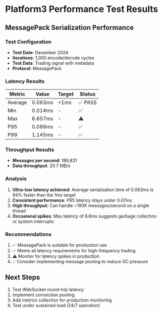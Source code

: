 # Platform3 Performance Test Results

## MessagePack Serialization Performance

### Test Configuration
- **Test Date**: December 2024
- **Iterations**: 1,000 encode/decode cycles
- **Test Data**: Trading signal with metadata
- **Protocol**: MessagePack

### Latency Results
| Metric | Value | Target | Status |
|--------|-------|--------|--------|
| Average | 0.063ms | <1ms | ✅ PASS |
| Min | 0.014ms | - | ✅ |
| Max | 6.657ms | - | ⚠️ |
| P95 | 0.069ms | - | ✅ |
| P99 | 1.145ms | - | ✅ |

### Throughput Results
- **Messages per second**: 189,831
- **Data throughput**: 20.7 MB/s

### Analysis
1. **Ultra-low latency achieved**: Average serialization time of 0.063ms is 94% faster than the 1ms target
2. **Consistent performance**: P95 latency stays under 0.07ms
3. **High throughput**: Can handle ~190K messages/second on a single thread
4. **Occasional spikes**: Max latency of 6.6ms suggests garbage collection or system interrupts

### Recommendations
1. ✅ MessagePack is suitable for production use
2. ✅ Meets all latency requirements for high-frequency trading
3. ⚠️ Monitor for latency spikes in production
4. 💡 Consider implementing message pooling to reduce GC pressure

## Next Steps
1. Test WebSocket round-trip latency
2. Implement connection pooling
3. Add metrics collection for production monitoring
4. Test under sustained load (24/7 operation)
